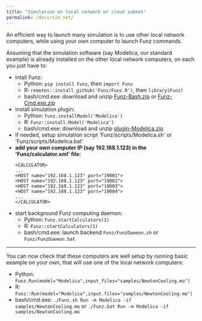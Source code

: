 ```yaml
---
title: "Simulation on local network or cloud subnet"
permalink: /docs/sim_net/
---
```


An efficient way to launch many simulation is to use other local network computers, while using your own computer to launch Funz commands. 

Assuming that the simulation software (say Modelica, our standard example) is already installed on the other local network computers, on each you just have to:

  * intall Funz: 
    * Python: `pip install Funz`, then `import Funz`
    * R: `remotes::install_github('Funz/Funz.R')`, then `library(Funz)`
    * bash/cmd.exe: download and unzip [Funz-Bash.zip](https://github.com/Funz/plugin-Bash/releases/latest) or [Funz-Cmd.exe.zip](https://github.com/Funz/plugin-Cmd.exe/releases/latest)
  * install simulation plugin:
    * Python: `Funz.installModel('Modelica')`
    * R: `Funz::install.Model('Modelica')`
    * bash/cmd.exe: download and unzip [plugin-Modelica.zip](https://github.com/Funz/plugin-Modelica/releases/latest)
  * if needed, setup simulation script 'Funz/scripts/Modelica.sh' or 'Funz/scripts/Modelica.bat'
  * __add your own computer IP (say 192.168.1.123) in the 'Funz/calculator.xml' file:__
    ```
    <CALCULATOR>
    ...
    <HOST name="192.168.1.123" port="19001">
    <HOST name="192.168.1.123" port="19002">
    <HOST name="192.168.1.123" port="19003">
    <HOST name="192.168.1.123" port="19004">
    ...
    </CALCULATOR>
    ```
  * start background Funz computing daemon:
    * Python: `Funz.startCalculators(1)`
    * R: `Funz::startCalculators(1)`
    * bash/cmd.exe: launch backend `Funz/FunzDaemon.sh` or `Funz/FunzDaemon.bat`

  ---

  You can now check that these computers are well setup by running basic example on your own, that will use one of the local network computers:

  * Python: `Funz.Run(model="Modelica",input_files="samples/NewtonCooling.mo")`
  * R: `Funz::Run(model="Modelica",input.files="samples/NewtonCooling.mo")`
  * bash/cmd.exe: `./Funz.sh Run -m Modelica -if samples/NewtonCooling.mo` or `./Funz.bat Run -m Modelica -if samples/NewtonCooling.mo` 
